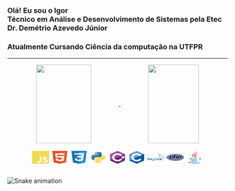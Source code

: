 ### Olá! Eu sou o Igor <br>Técnico em Análise e Desenvolvimento de Sistemas pela Etec Dr. Demétrio Azevedo Júnior<br>
### Atualmente Cursando Ciência da computação na UTFPR
--------------------------------
<div align="center" style="display: inline_block" width="100%">
  <a href="https://github.com/IgorEFPedrol">
  <img align="center" height="180em" width="50%" src="https://github-readme-stats.vercel.app/api?username=IgorEFPedrol&show_icons=true&theme=react&include_all_commits=true&count_private=true"/>
  </a>
  <a href="https://github.com/IgorEFPedrol">
  <img align="center" height="180em" width="48%" src="https://github-readme-stats.vercel.app/api/top-langs/?username=IgorEFPedrol&layout=compact&langs_count=7&theme=react"/>
  </a>
</div>

<div align="center" style="display: inline_block"><br>
  <img align="center" alt="igor-Js" height="30" width="40" src="https://raw.githubusercontent.com/devicons/devicon/master/icons/javascript/javascript-plain.svg">
  <img align="center" alt="igor-HTML" height="30" width="40" src="https://raw.githubusercontent.com/devicons/devicon/master/icons/html5/html5-original.svg">
  <img align="center" alt="CSS" height="30" width="40" src="https://raw.githubusercontent.com/devicons/devicon/master/icons/css3/css3-original.svg">
  <img align="center" alt="Python" height="30" width="40" src="https://raw.githubusercontent.com/devicons/devicon/master/icons/python/python-original.svg">
  <img align="center" alt="Csharp" height="30" width="40" src="https://raw.githubusercontent.com/devicons/devicon/master/icons/csharp/csharp-original.svg">
  <img align="center" alt="igor-C" height="30" width="40" src="https://github.com/devicons/devicon/blob/master/icons/c/c-original.svg">
  <img align="center" alt="igor-MySQL" height="30" width="40" src="https://github.com/devicons/devicon/blob/master/icons/mysql/mysql-plain-wordmark.svg">
  <img align="center" alt="igor-PHP" height="30" width="40" src="https://github.com/devicons/devicon/blob/master/icons/php/php-original.svg">
  <img align="center" alt="igor-Java" height = "30" width = "40" src="https://github.com/devicons/devicon/blob/master/icons/java/java-original.svg">
</div>

  ##
  
 ![Snake animation](https://github.com/IgorEFPedrol/IgorEnricoFP/blob/output/github-contribution-grid-snake.svg)

